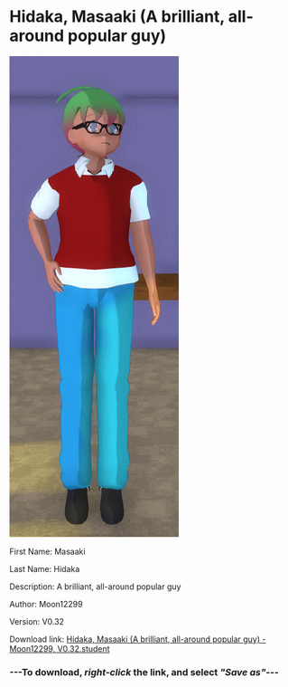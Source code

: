 # Hidaka, Masaaki (A brilliant, all-around popular guy)

<img src = "https://raw.githubusercontent.com/Arbiter1223/Daigaku-Gurashi-Custom-Students/master/Students/Files/Hidaka%2C%20Masaaki%20(A%20brilliant%2C%20all-around%20popular%20guy).png">

First Name: Masaaki

Last Name: Hidaka

Description: A brilliant, all-around popular guy

Author: Moon12299

Version: V0.32

Download link: <a href="https://raw.githubusercontent.com/Arbiter1223/Daigaku-Gurashi-Custom-Students/master/Students/Files/Hidaka%2C%20Masaaki%20(A%20brilliant%2C%20all-around%20popular%20guy)%20-%20Moon12299%2C%20V0.32.student">Hidaka, Masaaki (A brilliant, all-around popular guy) - Moon12299, V0.32.student</a>

### ---**To download, _right-click_ the link, and select _"Save as"_**---

